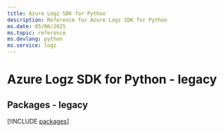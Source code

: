 ```yaml
---
title: Azure Logz SDK for Python
description: Reference for Azure Logz SDK for Python
ms.date: 05/06/2025
ms.topic: reference
ms.devlang: python
ms.service: logz
---
```

# Azure Logz SDK for Python - legacy
## Packages - legacy
[!INCLUDE [packages](logz-index.md)]